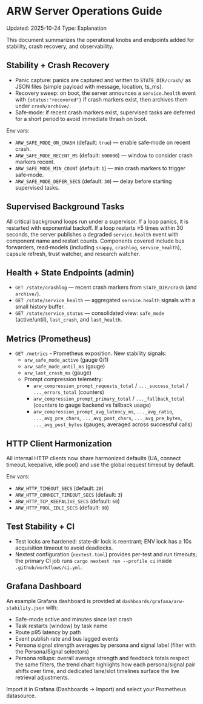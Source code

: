 # ARW Server Operations Guide

Updated: 2025-10-24
Type: Explanation

This document summarizes the operational knobs and endpoints added for stability, crash recovery, and observability.

## Stability + Crash Recovery

- Panic capture: panics are captured and written to `STATE_DIR/crash/` as JSON files (simple payload with message, location, ts_ms).
- Recovery sweep: on boot, the server announces a `service.health` event with `{status:"recovered"}` if crash markers exist, then archives them under `crash/archive/`.
- Safe‑mode: if recent crash markers exist, supervised tasks are deferred for a short period to avoid immediate thrash on boot.

Env vars:
- `ARW_SAFE_MODE_ON_CRASH` (default: `true`) — enable safe‑mode on recent crash.
- `ARW_SAFE_MODE_RECENT_MS` (default: `600000`) — window to consider crash markers recent.
- `ARW_SAFE_MODE_MIN_COUNT` (default: `1`) — min crash markers to trigger safe‑mode.
- `ARW_SAFE_MODE_DEFER_SECS` (default: `30`) — delay before starting supervised tasks.

## Supervised Background Tasks

All critical background loops run under a supervisor. If a loop panics, it is restarted with exponential backoff. If a loop restarts ≥5 times within 30 seconds, the server publishes a degraded `service.health` event with component name and restart counts. Components covered include bus forwarders, read‑models (including `snappy`, `crashlog`, `service_health`), capsule refresh, trust watcher, and research watcher.

## Health + State Endpoints (admin)

- `GET /state/crashlog` — recent crash markers from `STATE_DIR/crash` (and `archive/`).
- `GET /state/service_health` — aggregated `service.health` signals with a small history buffer.
- `GET /state/service_status` — consolidated view: `safe_mode` (active/until), `last_crash`, and `last_health`.

## Metrics (Prometheus)

- `GET /metrics` - Prometheus exposition. New stability signals:
  - `arw_safe_mode_active` (gauge 0/1)
  - `arw_safe_mode_until_ms` (gauge)
  - `arw_last_crash_ms` (gauge)
  - Prompt compression telemetry:
    - `arw_compression_prompt_requests_total` / `..._success_total` / `..._errors_total` (counters)
    - `arw_compression_prompt_primary_total` / `..._fallback_total` (counters to gauge backend vs fallback usage)
    - `arw_compression_prompt_avg_latency_ms`, `..._avg_ratio`, `..._avg_pre_chars`, `..._avg_post_chars`, `..._avg_pre_bytes`, `..._avg_post_bytes` (gauges; averaged across successful calls)

## HTTP Client Harmonization

All internal HTTP clients now share harmonized defaults (UA, connect timeout, keepalive, idle pool) and use the global request timeout by default.

Env vars:
- `ARW_HTTP_TIMEOUT_SECS` (default: `20`)
- `ARW_HTTP_CONNECT_TIMEOUT_SECS` (default: `3`)
- `ARW_HTTP_TCP_KEEPALIVE_SECS` (default: `60`)
- `ARW_HTTP_POOL_IDLE_SECS` (default: `90`)

## Test Stability + CI

- Test locks are hardened: state‑dir lock is reentrant; ENV lock has a 10s acquisition timeout to avoid deadlocks.
- Nextest configuration (`nextest.toml`) provides per-test and run timeouts; the primary CI job runs `cargo nextest run --profile ci` inside `.github/workflows/ci.yml`.

## Grafana Dashboard

An example Grafana dashboard is provided at `dashboards/grafana/arw-stability.json` with:
- Safe-mode active and minutes since last crash
- Task restarts (window) by task name
- Route p95 latency by path
- Event publish rate and bus lagged events
- Persona signal strength averages by persona and signal label (filter with the Persona/Signal selectors)
- Persona rollups: overall average strength and feedback totals respect the same filters, the trend chart highlights how each persona/signal pair shifts over time, and dedicated lane/slot timelines surface the live retrieval adjustments.

Import it in Grafana (Dashboards → Import) and select your Prometheus datasource.
